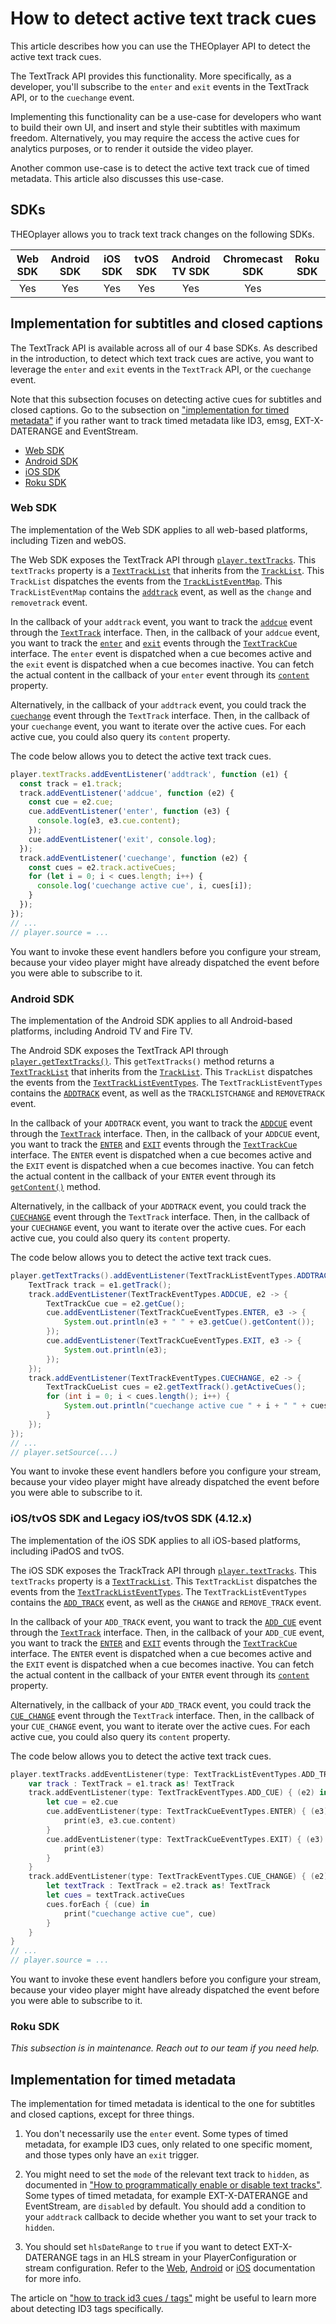 # How to detect active text track cues

This article describes how you can use the THEOplayer API to detect the active text track cues.

The TextTrack API provides this functionality. More specifically, as a developer, you'll subscribe to the `enter` and `exit` events in the TextTrack API, or to the `cuechange` event.

Implementing this functionality can be a use-case for developers who want to build their own UI, and insert and style their subtitles with maximum freedom.
Alternatively, you may require the access the active cues for analytics purposes, or to render it outside the video player.

Another common use-case is to detect the active text track cue of timed metadata. This article also discusses this use-case.

## SDKs

THEOplayer allows you to track text track changes on the following SDKs.

| Web SDK | Android SDK | iOS SDK | tvOS SDK | Android TV SDK | Chromecast SDK | Roku SDK |
| :-----: | :---------: | :-----: | :------: | :------------: | :------------: | -------- |
|   Yes   |     Yes     |   Yes   |   Yes    |      Yes       |      Yes       |          |

## Implementation for subtitles and closed captions

The TextTrack API is available across all of our 4 base SDKs. As described in the introduction, to detect which text track cues are active, you want to leverage the `enter` and `exit` events in the `TextTrack` API, or the `cuechange` event.

Note that this subsection focuses on detecting active cues for subtitles and closed captions.
Go to the subsection on ["implementation for timed metadata"](#implementation-for-timed-metadata) if you rather want to track timed metadata like ID3, emsg, EXT-X-DATERANGE and EventStream.

- [Web SDK](#web-sdk)
- [Android SDK](#android-sdk)
- [iOS SDK](#iostvos-sdk-and-legacy-iostvos-sdk-412x)
- [Roku SDK](#roku-sdk)

### Web SDK

The implementation of the Web SDK applies to all web-based platforms, including Tizen and webOS.

The Web SDK exposes the TextTrack API through [`player.textTracks`](pathname:///theoplayer/v4/api-reference/web/classes/ChromelessPlayer.html#texttracks). This `textTracks` property is a [`TextTrackList`](pathname:///theoplayer/v4/api-reference/web/interfaces/TextTracksList.html) that inherits from the [`TrackList`](pathname:///theoplayer/v4/api-reference/web/interfaces/TrackList.html). This `TrackList` dispatches the events from the [`TrackListEventMap`](pathname:///theoplayer/v4/api-reference/web/interfaces/TrackListEventMap.html). This `TrackListEventMap` contains the [`addtrack`](pathname:///theoplayer/v4/api-reference/web/interfaces/TrackListEventMap.html#change) event, as well as the `change` and `removetrack` event.

In the callback of your `addtrack` event, you want to track the [`addcue`](pathname:///theoplayer/v4/api-reference/web/interfaces/TextTrackEventMap.html#addcue) event through the [`TextTrack`](pathname:///theoplayer/v4/api-reference/web/interfaces/TextTrack.html) interface. Then, in the callback of your `addcue` event, you want to track the [`enter`](pathname:///theoplayer/v4/api-reference/web/interfaces/TextTrackCueEventMap.html#enter) and [`exit`](pathname:///theoplayer/v4/api-reference/web/interfaces/TextTrackCueEventMap.html#exit) events through the [`TextTrackCue`](pathname:///theoplayer/v4/api-reference/web/interfaces/TextTrackCue.html) interface. The `enter` event is dispatched when a cue becomes active and the `exit` event is dispatched when a cue becomes inactive. You can fetch the actual content in the callback of your `enter` event through its [`content`](https://docs.theoplayer.com/api-reference/web/theoplayer.texttrackcue.md#content) property.

Alternatively, in the callback of your `addtrack` event, you could track the [`cuechange`](pathname:///theoplayer/v4/api-reference/web/interfaces/TextTrackEventMap.html#cuechange) event through the `TextTrack` interface. Then, in the callback of your `cuechange` event, you want to iterate over the active cues. For each active cue, you could also query its `content` property.

The code below allows you to detect the active text track cues.

```js
player.textTracks.addEventListener('addtrack', function (e1) {
  const track = e1.track;
  track.addEventListener('addcue', function (e2) {
    const cue = e2.cue;
    cue.addEventListener('enter', function (e3) {
      console.log(e3, e3.cue.content);
    });
    cue.addEventListener('exit', console.log);
  });
  track.addEventListener('cuechange', function (e2) {
    const cues = e2.track.activeCues;
    for (let i = 0; i < cues.length; i++) {
      console.log('cuechange active cue', i, cues[i]);
    }
  });
});
// ...
// player.source = ...
```

You want to invoke these event handlers before you configure your stream, because your video player might have already dispatched the event before you were able to subscribe to it.

### Android SDK

The implementation of the Android SDK applies to all Android-based platforms, including Android TV and Fire TV.

The Android SDK exposes the TextTrack API through [`player.getTextTracks()`](pathname:///theoplayer/v4/api-reference/android/com/theoplayer/android/api/player/Player.html#getTextTracks). This `getTextTracks()` method returns a [`TextTrackList`](pathname:///theoplayer/v4/api-reference/android/com/theoplayer/android/api/player/track/texttrack/TextTrackList.html) that inherits from the [`TrackList`](pathname:///theoplayer/v4/api-reference/android/com/theoplayer/android/api/player/track/TrackList.html). This `TrackList` dispatches the events from the [`TextTrackListEventTypes`](pathname:///theoplayer/v4/api-reference/android/com/theoplayer/android/api/event/track/texttrack/list/TextTrackListEventTypes.html). The `TextTrackListEventTypes` contains the [`ADDTRACK`](pathname:///theoplayer/v4/api-reference/android/com/theoplayer/android/api/event/track/texttrack/list/TextTrackListEventTypes.html#ADDTRACK) event, as well as the `TRACKLISTCHANGE` and `REMOVETRACK` event.

In the callback of your `ADDTRACK` event, you want to track the [`ADDCUE`](pathname:///theoplayer/v4/api-reference/android/com/theoplayer/android/api/event/track/texttrack/TextTrackEventTypes.html#ADDCUE) event through the [`TextTrack`](pathname:///theoplayer/v4/api-reference/android/com/theoplayer/android/api/player/track/texttrack/TextTrack.html) interface. Then, in the callback of your `ADDCUE` event, you want to track the [`ENTER`](pathname:///theoplayer/v4/api-reference/android/com/theoplayer/android/api/event/track/texttrack/texttrackcue/TextTrackCueEventTypes.html#ENTER) and [`EXIT`](pathname:///theoplayer/v4/api-reference/android/com/theoplayer/android/api/event/track/texttrack/texttrackcue/TextTrackCueEventTypes.html#EXIT) events through the [`TextTrackCue`](pathname:///theoplayer/v4/api-reference/android/com/theoplayer/android/api/player/track/texttrack/cue/TextTrackCue.html) interface. The `ENTER` event is dispatched when a cue becomes active and the `EXIT` event is dispatched when a cue becomes inactive. You can fetch the actual content in the callback of your `ENTER` event through its [`getContent()`](pathname:///theoplayer/v4/api-reference/android/com/theoplayer/android/api/player/track/texttrack/cue/TextTrackCue.html#getContent--) method.

Alternatively, in the callback of your `ADDTRACK` event, you could track the [`CUECHANGE`](pathname:///theoplayer/v4/api-reference/android/com/theoplayer/android/api/event/track/texttrack/TextTrackEventTypes.html#CUECHANGE) event through the `TextTrack` interface. Then, in the callback of your `CUECHANGE` event, you want to iterate over the active cues. For each active cue, you could also query its `content` property.

The code below allows you to detect the active text track cues.

```java
player.getTextTracks().addEventListener(TextTrackListEventTypes.ADDTRACK, e1 -> {
    TextTrack track = e1.getTrack();
    track.addEventListener(TextTrackEventTypes.ADDCUE, e2 -> {
        TextTrackCue cue = e2.getCue();
        cue.addEventListener(TextTrackCueEventTypes.ENTER, e3 -> {
            System.out.println(e3 + " " + e3.getCue().getContent());
        });
        cue.addEventListener(TextTrackCueEventTypes.EXIT, e3 -> {
            System.out.println(e3);
        });
    });
    track.addEventListener(TextTrackEventTypes.CUECHANGE, e2 -> {
        TextTrackCueList cues = e2.getTextTrack().getActiveCues();
        for (int i = 0; i < cues.length(); i++) {
            System.out.println("cuechange active cue " + i + " " + cues.getItem(i));
        }
    });
});
// ...
// player.setSource(...)
```

You want to invoke these event handlers before you configure your stream, because your video player might have already dispatched the event before you were able to subscribe to it.

### iOS/tvOS SDK and Legacy iOS/tvOS SDK (4.12.x)

The implementation of the iOS SDK applies to all iOS-based platforms, including iPadOS and tvOS.

The iOS SDK exposes the TrackTrack API through [`player.textTracks`](pathname:///theoplayer/v4/api-reference/ios/Classes/THEOplayer.html#/s:13THEOplayerSDK0A0C10textTracksAA13TextTrackList_pvp). This `textTracks` property is a [`TextTrackList`](pathname:///theoplayer/v4/api-reference/ios/Protocols/TextTrackList.html). This `TextTrackList` dispatches the events from the [`TextTrackListEventTypes`](pathname:///theoplayer/v4/api-reference/ios/Structs/TextTrackListEventTypes.html). The `TextTrackListEventTypes` contains the [`ADD_TRACK`](pathname:///theoplayer/v4/api-reference/ios/Structs/TextTrackListEventTypes.html#/s:13THEOplayerSDK23TextTrackListEventTypesV9ADD_TRACKAA0F4TypeCyAA03AdddF0CGvpZ) event, as well as the `CHANGE` and `REMOVE_TRACK` event.

In the callback of your `ADD_TRACK` event, you want to track the [`ADD_CUE`](pathname:///theoplayer/v4/api-reference/ios/Structs/TextTrackEventTypes.html#/s:13THEOplayerSDK19TextTrackEventTypesV7ADD_CUEAA0E4TypeCyAA06AddCueE0CGvpZ) event through the [`TextTrack`](pathname:///theoplayer/v4/api-reference/ios/Protocols/TextTrack.html) interface. Then, in the callback of your `ADD_CUE` event, you want to track the [`ENTER`](pathname:///theoplayer/v4/api-reference/ios/Structs/TextTrackCueEventTypes.html#/s:13THEOplayerSDK22TextTrackCueEventTypesV5ENTERAA0F4TypeCyAA0e5EnterF0CGvpZ) and [`EXIT`](pathname:///theoplayer/v4/api-reference/ios/Structs/TextTrackCueEventTypes.html#/s:13THEOplayerSDK22TextTrackCueEventTypesV4EXITAA0F4TypeCyAA0e4ExitF0CGvpZ) events through the [`TextTrackCue`](pathname:///theoplayer/v4/api-reference/ios/Protocols/TextTrackCue.html) interface. The `ENTER` event is dispatched when a cue becomes active and the `EXIT` event is dispatched when a cue becomes inactive.
You can fetch the actual content in the callback of your `ENTER` event through its [`content`](pathname:///theoplayer/v4/api-reference/ios/Protocols/TextTrackCue.html#/s:13THEOplayerSDK12TextTrackCueP7contentypSgvp) property.

Alternatively, in the callback of your `ADD_TRACK` event, you could track the [`CUE_CHANGE`](pathname:///theoplayer/v4/api-reference/ios/Structs/TextTrackEventTypes.html#/s:13THEOplayerSDK19TextTrackEventTypesV10CUE_CHANGEAA0E4TypeCyAA09CueChangeE0CGvpZ) event through the `TextTrack` interface. Then, in the callback of your `CUE_CHANGE` event, you want to iterate over the active cues. For each active cue, you could also query its `content` property.

The code below allows you to detect the active text track cues.

```swift
player.textTracks.addEventListener(type: TextTrackListEventTypes.ADD_TRACK) { (e1) in
    var track : TextTrack = e1.track as! TextTrack
    track.addEventListener(type: TextTrackEventTypes.ADD_CUE) { (e2) in
        let cue = e2.cue
        cue.addEventListener(type: TextTrackCueEventTypes.ENTER) { (e3) in
            print(e3, e3.cue.content)
        }
        cue.addEventListener(type: TextTrackCueEventTypes.EXIT) { (e3) in
            print(e3)
        }
    }
    track.addEventListener(type: TextTrackEventTypes.CUE_CHANGE) { (e2) in
        let textTrack : TextTrack = e2.track as! TextTrack
        let cues = textTrack.activeCues
        cues.forEach { (cue) in
            print("cuechange active cue", cue)
        }
    }
}
// ...
// player.source = ...
```

You want to invoke these event handlers before you configure your stream, because your video player might have already dispatched the event before you were able to subscribe to it.

### Roku SDK

_This subsection is in maintenance. Reach out to our team if you need help._

## Implementation for timed metadata

The implementation for timed metadata is identical to the one for subtitles and closed captions, except for three things.

1. You don't necessarily use the `enter` event.
   Some types of timed metadata, for example ID3 cues, only related to one specific moment, and those types only have an `exit` trigger.

2. You might need to set the `mode` of the relevant text track to `hidden`, as documented in ["How to programmatically enable or disable text tracks"](03-how-to-programmatically-disable-text-tracks.md).
   Some types of timed metadata, for example EXT-X-DATERANGE and EventStream, are `disabled` by default. You should add a condition to your `addtrack` callback to decide whether you want to set your track to `hidden`.

3. You should set `hlsDateRange` to `true` if you want to detect EXT-X-DATERANGE tags in an HLS stream in your PlayerConfiguration or stream configuration. Refer to the [Web](pathname:///theoplayer/v4/api-reference/web/interfaces/PlayerConfiguration.html#hlsDateRange), [Android](<pathname:///theoplayer/v4/api-reference/android/com/theoplayer/android/api/THEOplayerConfig.Builder.html#hlsDateRange(boolean)>) or [iOS](pathname:///theoplayer/v4/api-reference/ios/Classes/THEOplayerConfiguration.html) documentation for more info.

The article on ["how to track id3 cues / tags"](06-how-to-track-id3-cues-tags.md) might be useful to learn more about detecting ID3 tags specifically.

